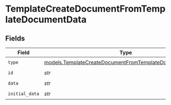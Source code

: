 # TemplateCreateDocumentFromTemplateDocumentData


## Fields

| Field                                                                                                                        | Type                                                                                                                         | Required                                                                                                                     | Description                                                                                                                  |
| ---------------------------------------------------------------------------------------------------------------------------- | ---------------------------------------------------------------------------------------------------------------------------- | ---------------------------------------------------------------------------------------------------------------------------- | ---------------------------------------------------------------------------------------------------------------------------- |
| `type`                                                                                                                       | [models.TemplateCreateDocumentFromTemplateDocumentDataType](../models/templatecreatedocumentfromtemplatedocumentdatatype.md) | :heavy_check_mark:                                                                                                           | N/A                                                                                                                          |
| `id`                                                                                                                         | *str*                                                                                                                        | :heavy_check_mark:                                                                                                           | N/A                                                                                                                          |
| `data`                                                                                                                       | *str*                                                                                                                        | :heavy_check_mark:                                                                                                           | N/A                                                                                                                          |
| `initial_data`                                                                                                               | *str*                                                                                                                        | :heavy_check_mark:                                                                                                           | N/A                                                                                                                          |